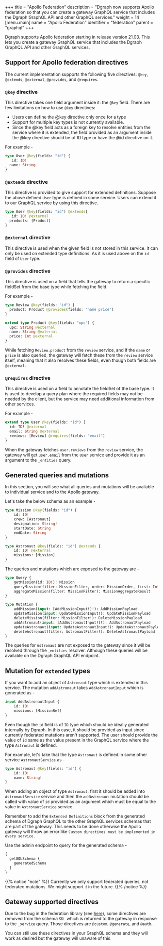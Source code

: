 +++
title = "Apollo Federation"
description = "Dgraph now supports Apollo federation so that you can create a gateway GraphQL service that includes the Dgraph GraphQL API and other GraphQL services."
weight = 14
[menu.main]
  name = "Apollo Federation"
  identifier = "federation"
  parent = "graphql"
+++

Dgraph supports Apollo federation starting in release version 21.03. This lets you create a gateway GraphQL service that includes the Dgraph GraphQL API and other GraphQL services.

## Support for Apollo federation directives

The current implementation supports the following five directives: `@key`, `@extends`, `@external`, `@provides`, and `@requires`.

### `@key` directive
This directive takes one field argument inside it: the `@key` field. There are few limitations on how to use `@key` directives:

- Users can define the @key directive only once for a type
- Support for multiple key types is not currently available.
- Since the @key field acts as a foreign key to resolve entities from the service where it is extended, the field provided as an argument inside the @key directive should be of ID type or have the @id directive on it.

For example -

```graphql
type User @key(fields: "id") {
   id: ID!
  name: String
}
```

### `@extends` directive
This directive is provided to give support for extended definitions. Suppose the above defined `User` type is defined in some service. Users can extend it to our GraphQL service by using this directive.
```graphql
type User @key(fields: "id") @extends{
   id: ID! @external
  products: [Product]
}
```

### `@external` directive
This directive is used when the given field is not stored in this service. It can only be used on extended type definitions. As it is used above on the `id` field of `User` type.

### `@provides` directive
This directive is used on a field that tells the gateway to return a specific fieldSet from the base type while fetching the field. 

For example -

```graphql
type Review @key(fields: "id") {
  product: Product @provides(fields: "name price")
}

extend type Product @key(fields: "upc") {
  upc: String @external
  name: String @external
  price: Int @external
}
```

While fetching `Review.product` from the `review` service, and if the `name` or `price` is also queried, the gateway will fetch these from the `review` service itself, meaning that it also resolves these fields, even though both fields are `@external`.

### `@requires` directive
This directive is used on a field to annotate the fieldSet of the base type. It is used to develop a query plan where the required fields may not be needed by the client, but the service may need additional information from other services. 

For example -

```graphql
extend type User @key(fields: "id") {
  id: ID! @external
  email: String @external
  reviews: [Review] @requires(fields: "email")
}
```

When the gateway fetches `user.reviews` from the `review` service, the gateway will get `user.email` from the `User` service and provide it as an argument to the `_entities` query.

## Generated queries and mutations

In this section, you will see what all queries and mutations will be available to individual service and to the Apollo gateway. 

Let's take the below schema as an example -

```graphql
type Mission @key(fields: "id") {
    id: ID!
    crew: [Astronaut]
    designation: String!
    startDate: String
    endDate: String
}

type Astronaut @key(fields: "id") @extends {
    id: ID! @external
    missions: [Mission]
}
```

The queries and mutations which are exposed to the gateway are -

```graphql
type Query {
	getMission(id: ID!): Mission
	queryMission(filter: MissionFilter, order: MissionOrder, first: Int, offset: Int): [Mission]
	aggregateMission(filter: MissionFilter): MissionAggregateResult
}

type Mutation {
	addMission(input: [AddMissionInput!]!): AddMissionPayload
	updateMission(input: UpdateMissionInput!): UpdateMissionPayload
	deleteMission(filter: MissionFilter!): DeleteMissionPayload
	addAstronaut(input: [AddAstronautInput!]!): AddAstronautPayload
	updateAstronaut(input: UpdateAstronautInput!): UpdateAstronautPayload
	deleteAstronaut(filter: AstronautFilter!): DeleteAstronautPayload
}
```

The queries for `Astronaut` are not exposed to the gateway since it will be resolved through the `_entities` resolver. Although these queries will be available on the Dgraph GraphQL API endpoint.

## Mutation for `extended` types
If you want to add an object of `Astronaut` type which is extended in this service.
The mutation `addAstronaut` takes `AddAstronautInput` which is generated as -

```graphql
input AddAstronautInput {
	id: ID!
	missions: [MissionRef]
}
```

Even though the `id` field is of `ID` type which should be ideally generated internally by Dgraph. In this case, it should be provided as input since currently federated mutations aren't supported. The user should provide the value of `id` same as the value present in the GraphQL service where the type  `Astronaut` is defined.

For example, let's take that the type `Astronaut` is defined in some other service `AstronautService` as -

```graphql
type Astronaut @key(fields: "id") {
    id: ID! 
    name: String!
}
```

When adding an object of type `Astronaut`, first it should be added into `AstronautService` service and then the `addAstronaut` mutation should be called with value of `id` provided as an argument which must be equal to the value in `AstronautService` service.

Remember to add the `Extended Definitions` block from the generated schema of Dgraph GraphQL to the other GraphQL services schemas that are part of the gateway. This needs to be done otherwise the Apollo gateway will throw an error like `Custom directives must be implemented in every service.`

Use the admin endpoint to query for the generated schema -

```graphql
{
  getGQLSchema {
    generatedSchema
  }
}
```

{{% notice "note" %}}
Currently we only support federated queries, not federated mutations. We might support it in the future.
{{% /notice %}}

## Gateway supported directives

Due to the bug in the federation library (see [here](https://github.com/apollographql/federation/issues/346)), some directives are removed from the schema `SDL` which is returned to the gateway in response to the `_service` query. Those directives are `@custom`, `@generate`, and `@auth`.

You can still use these directives in your GraphQL schema and they will work as desired but the gateway will unaware of this.